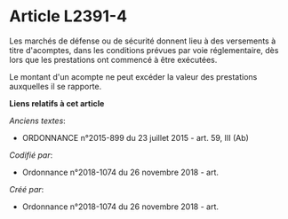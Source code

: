 # Article L2391-4

Les marchés de défense ou de sécurité donnent lieu à des versements à titre d'acomptes, dans les conditions prévues par voie
réglementaire, dès lors que les prestations ont commencé à être exécutées.

Le montant d'un acompte ne peut excéder la valeur des prestations auxquelles il se rapporte.

**Liens relatifs à cet article**

_Anciens textes_:

  - ORDONNANCE n°2015-899 du 23 juillet 2015 - art. 59, III (Ab)

_Codifié par_:

  - Ordonnance n°2018-1074 du 26 novembre 2018 - art.

_Créé par_:

  - Ordonnance n°2018-1074 du 26 novembre 2018 - art.

